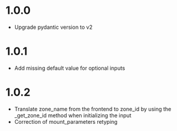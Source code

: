# 1.0.0
- Upgrade pydantic version to v2

# 1.0.1
- Add missing default value for optional inputs

# 1.0.2
- Translate zone_name from the frontend to zone_id by using the _get_zone_id method when initializing the input
- Correction of mount_parameters retyping